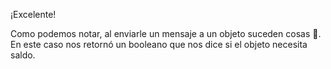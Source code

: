 ¡Excelente! 

Como podemos notar, al enviarle un mensaje a un objeto suceden cosas :eyes:. En este caso nos retornó un booleano que nos dice si el objeto necesita saldo. 